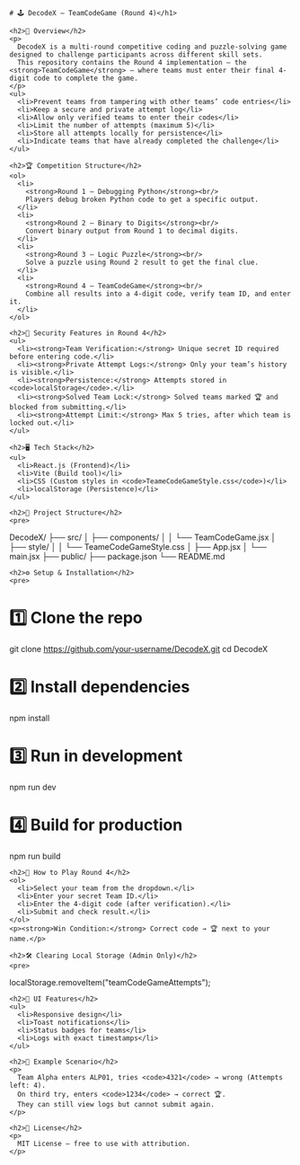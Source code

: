 
    # 🕹️ DecodeX – TeamCodeGame (Round 4)</h1>
    
    <h2>📜 Overview</h2>
    <p>
      DecodeX is a multi-round competitive coding and puzzle-solving game designed to challenge participants across different skill sets.
      This repository contains the Round 4 implementation — the <strong>TeamCodeGame</strong> — where teams must enter their final 4-digit code to complete the game.
    </p>
    <ul>
      <li>Prevent teams from tampering with other teams’ code entries</li>
      <li>Keep a secure and private attempt log</li>
      <li>Allow only verified teams to enter their codes</li>
      <li>Limit the number of attempts (maximum 5)</li>
      <li>Store all attempts locally for persistence</li>
      <li>Indicate teams that have already completed the challenge</li>
    </ul>

    <h2>🏆 Competition Structure</h2>
    <ol>
      <li>
        <strong>Round 1 — Debugging Python</strong><br/>
        Players debug broken Python code to get a specific output.
      </li>
      <li>
        <strong>Round 2 — Binary to Digits</strong><br/>
        Convert binary output from Round 1 to decimal digits.
      </li>
      <li>
        <strong>Round 3 — Logic Puzzle</strong><br/>
        Solve a puzzle using Round 2 result to get the final clue.
      </li>
      <li>
        <strong>Round 4 — TeamCodeGame</strong><br/>
        Combine all results into a 4-digit code, verify team ID, and enter it.
      </li>
    </ol>

    <h2>🔐 Security Features in Round 4</h2>
    <ul>
      <li><strong>Team Verification:</strong> Unique secret ID required before entering code.</li>
      <li><strong>Private Attempt Logs:</strong> Only your team’s history is visible.</li>
      <li><strong>Persistence:</strong> Attempts stored in <code>localStorage</code>.</li>
      <li><strong>Solved Team Lock:</strong> Solved teams marked 🏆 and blocked from submitting.</li>
      <li><strong>Attempt Limit:</strong> Max 5 tries, after which team is locked out.</li>
    </ul>

    <h2>🖥️ Tech Stack</h2>
    <ul>
      <li>React.js (Frontend)</li>
      <li>Vite (Build tool)</li>
      <li>CSS (Custom styles in <code>TeameCodeGameStyle.css</code>)</li>
      <li>localStorage (Persistence)</li>
    </ul>

    <h2>📂 Project Structure</h2>
    <pre>
DecodeX/
├── src/
│   ├── components/
│   │   └── TeamCodeGame.jsx
│   ├── style/
│   │   └── TeameCodeGameStyle.css
│   ├── App.jsx
│   └── main.jsx
├── public/
├── package.json
└── README.md
    </pre>

    <h2>⚙️ Setup & Installation</h2>
    <pre>
# 1️⃣ Clone the repo
git clone https://github.com/your-username/DecodeX.git
cd DecodeX

# 2️⃣ Install dependencies
npm install

# 3️⃣ Run in development
npm run dev

# 4️⃣ Build for production
npm run build
    </pre>

    <h2>🎯 How to Play Round 4</h2>
    <ol>
      <li>Select your team from the dropdown.</li>
      <li>Enter your secret Team ID.</li>
      <li>Enter the 4-digit code (after verification).</li>
      <li>Submit and check result.</li>
    </ol>
    <p><strong>Win Condition:</strong> Correct code → 🏆 next to your name.</p>

    <h2>🛠 Clearing Local Storage (Admin Only)</h2>
    <pre>
localStorage.removeItem("teamCodeGameAttempts");
    </pre>

    <h2>📸 UI Features</h2>
    <ul>
      <li>Responsive design</li>
      <li>Toast notifications</li>
      <li>Status badges for teams</li>
      <li>Logs with exact timestamps</li>
    </ul>

    <h2>📌 Example Scenario</h2>
    <p>
      Team Alpha enters ALP01, tries <code>4321</code> → wrong (Attempts left: 4).  
      On third try, enters <code>1234</code> → correct 🏆.  
      They can still view logs but cannot submit again.
    </p>

    <h2>📄 License</h2>
    <p>
      MIT License — free to use with attribution.
    </p>
</body>
</html>
